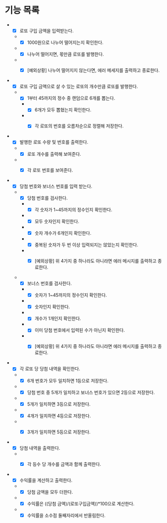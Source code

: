 # 기능 목록

+ - [x] 로또 구입 금액을 입력받는다.
  + - [x] 1000원으로 나누어 떨어지는지 확인한다.
  + - [x] 나누어 떨어지면, 몫만큼 로또를 발행한다.
  + - [x] [예외상황] 나누어 떨어지지 않는다면, 에러 메세지를 출력하고 종료한다.  
  

+ - [x] 로또 구입 금액으로 살 수 있는 로또의 개수만큼 로또를 발행한다.
  + - [x] 1부터 45까지의 정수 중 랜덤으로 6개를 뽑는다.
    + - [x] 6개가 모두 뽑혔는지 확인한다.
    + - [x] 각 로또의 번호를 오름차순으로 정렬해 저장한다.  
  

+ - [x] 발행한 로또 수량 및 번호를 출력한다.
  + - [x] 로또 개수를 출력해 보여준다.
  + - [x] 각 로또 번호를 보여준다.  
  

+ - [x] 당첨 번호와 보너스 번호를 입력 받는다.
  + - [x] 당첨 번호를 검사한다.
    + - [x] 각 숫자가 1~45까지의 정수인지 확인한다.
    + - [x] 모두 숫자인지 확인한다.
    + - [x] 숫자 개수가 6개인지 확인한다.
    + - [x] 중복된 숫자가 두 번 이상 입력되지는 않았는지 확인한다.
    + - [x] [예외상황] 위 4가지 중 하나라도 아니라면 에러 메시지를 출력하고 종료한다.  
    
    
  + - [x] 보너스 번호를 검사한다.
    + - [x] 숫자가 1~45까지의 정수인지 확인한다.
    + - [x] 숫자인지 확인한다.
    + - [x] 개수가 1개인지 확인한다.
    + - [x] 이미 당첨 번호에서 입력된 수가 아닌지 확인한다.
    + - [x] [예외상황] 위 4가지 중 하나라도 아니라면 에러 메시지를 출력하고 종료한다.  
    

+ - [x] 각 로또 당 당첨 내역을 확인한다.
  + - [x] 6개 번호가 모두 일치하면 1등으로 저장한다.
  + - [x] 당첨 번호 중 5개가 일치하고 보너스 번호가 있으면 2등으로 저장한다.
  + - [x] 5개가 일치하면 3등으로 저장한다.
  + - [x] 4개가 일치하면 4등으로 저장한다.
  + - [x] 3개가 일치하면 5등으로 저장한다.  
  

+ - [x] 당첨 내역을 출력한다.
  + - [x] 각 등수 당 개수를 금액과 함께 출력한다.  
  

+ - [x] 수익률을 계산하고 출력한다.
  + - [x] 당첨 금액을 모두 더한다.
  + - [x] 수익률은 ((당첨 금액)/(로또구입금액))*100으로 계산한다.
  + - [x] 수익률을 소수점 둘째자리에서 반올림한다.